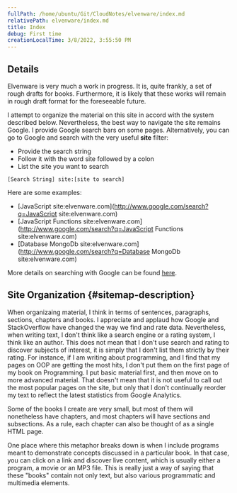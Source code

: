 ```yaml
---
fullPath: /home/ubuntu/Git/CloudNotes/elvenware/index.md
relativePath: elvenware/index.md
title: Index
debug: First time
creationLocalTime: 3/8/2022, 3:55:50 PM
---
```


<!-- toc -->
<!-- tocstop -->

Details
-------

Elvenware is very much a work in progress. It is, quite frankly, a set of
rough drafts for books. Furthermore, it is likely that these works will
remain in rough draft format for the foreseeable future.

I attempt to organize the material on this site in accord with the system
described below. Nevertheless, the best way to navigate the site remains 
Google. I provide Google search bars on some pages. Alternatively, you can go to
Google and search with the very useful **site** filter:

* Provide the search string
* Follow it with the word site followed by a colon
* List the site you want to search

```
[Search String] site:[site to search] 
```

Here are some examples:

* [JavaScript site:elvenware.com](http://www.google.com/search?q=JavaScript site:elvenware.com)
* [JavaScript Functions site:elvenware.com](http://www.google.com/search?q=JavaScript Functions site:elvenware.com)
* [Database MongoDb site:elvenware.com](http://www.google.com/search?q=Database MongoDb site:elvenware.com)

More details on searching with Google can be found [here][browser].

[browser]: http://www.elvenware.com/charlie/development/cloud/Browsers.html

## Site Organization {#sitemap-description}

When organizaing material, I think in terms of sentences, paragraphs,
sections, chapters and books. I appreciate and applaud how Google and
StackOverflow have changed the way we find and rate data. Nevertheless, when
writing text, I don't think like a search engine or a rating system, I think
like an author. This does not mean that I don't use search and rating to
discover subjects of interest, it is simply that I don't list them strictly
by their rating. For instance, if I am writing about programming, and I find
that my pages on OOP are getting the most hits, I don't put them on the first
page of my book on Programming. I put basic material first, and then move on
to more advanced material. That doesn't mean that it is not useful to call out
the most popular pages on the site, but only that I don't continually reorder
my text to reflect the latest statistics from Google Analytics.

Some of the books I create are very small, but most of them will nonetheless 
have chapters, and most chapters will have sections and subsections. As a 
rule, each chapter can also be thought of as a single HTML page.

One place where this metaphor breaks down is when I include programs
meant to demonstrate concepts discussed in a particular book. In that case,
you can click on a link and discover live content, which is usually either a 
program, a movie or an MP3 file. This is really just a way of saying that
these "books" contain not only text, but also various programmatic and 
multimedia elements.
